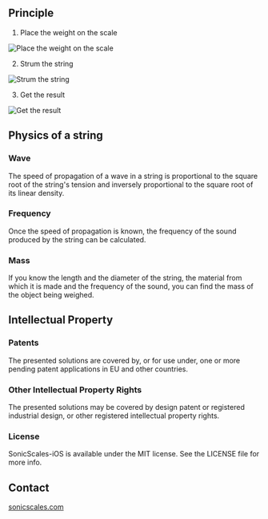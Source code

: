 ## Principle

1. Place the weight on the scale

![Place the weight on the scale](http://sonicscales.com/img/scales1.svg)


2. Strum the string

![Strum the string](http://sonicscales.com/img/scales2.svg)


3. Get the result

![Get the result](http://sonicscales.com/img/scales3.svg)

## Physics of a string
### Wave
The speed of propagation of a wave in a string is proportional to the square root of the string's tension and inversely proportional to the square root of its linear density.

### Frequency
Once the speed of propagation is known, the frequency of the sound produced by the string can be calculated.

### Mass
If you know the length and the diameter of the string, the material from which it is made and the frequency of the sound, you can find the mass of the object being weighed.

## Intellectual Property
### Patents
The presented solutions are covered by, or for use under, one or more pending patent applications in EU and other countries.

### Other Intellectual Property Rights
The presented solutions may be covered by design patent or registered industrial design, or other registered intellectual property rights.

### License
SonicScales-iOS is available under the MIT license. See the LICENSE file for more info.

## Contact
[sonicscales.com](http://sonicscales.com "Sonic Scales")